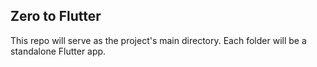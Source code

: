 ## Zero to Flutter

This repo will serve as the project's main directory. Each folder will be a standalone Flutter app.